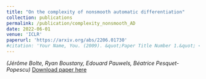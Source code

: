 ```yaml
---
title: "On the complexity of nonsmooth automatic differentiation"
collection: publications
permalink: /publication/complexity_nonsmooth_AD
date: 2022-06-01
venue: 'ICLR'
paperurl: 'https://arxiv.org/abs/2206.01730'
#citation: 'Your Name, You. (2009). &quot;Paper Title Number 1.&quot; <i>Journal 1</i>. 1(1).'
---
```

*(Jérôme Bolte, Ryan Boustany, Edouard Pauwels, Béatrice Pesquet-Popescu)*
[Download paper here](https://arxiv.org/pdf/2206.01730.pdf)

